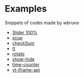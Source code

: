 Examples
========

Snippets of codes made by wbruno

* [Slider 100%](http://wbruno.github.io/examples/slider100/)
* [scup](https://github.com/wbruno/examples/tree/gh-pages/scup)
* [checkSum](http://wbruno.github.io/examples/checkSum/)
* [tt](http://wbruno.github.io/examples/tt/tt.html)
* [rotate](http://wbruno.github.io/examples/rotate/)
* [show-hide](http://wbruno.github.io/examples/show-hide/)
* [time-counter](http://wbruno.github.io/examples/time-counter/)
* [yt-iframe-api](http://wbruno.github.io/examples/yt-iframe-api/)

